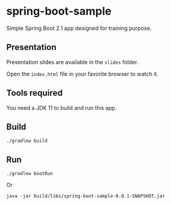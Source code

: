# spring-boot-sample

Simple Spring Boot 2.1 app designed for training purpose.

## Presentation

Presentation slides are available in the `slides` folder.

Open the `index.html` file in your favorite browser to watch it.

## Tools required

You need a JDK 11 to build and run this app.

## Build
```
./gradlew build
```

## Run
```
./gradlew bootRun
```
Or
```
java -jar build/libs/spring-boot-sample-0.0.1-SNAPSHOT.jar
```
